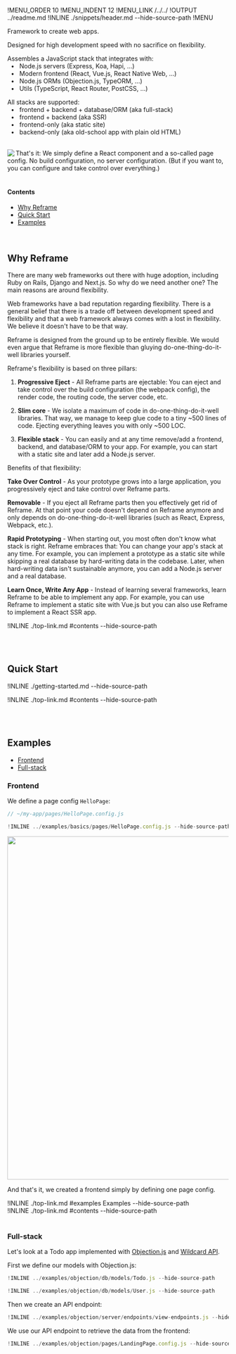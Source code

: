 !MENU_ORDER 10
!MENU_INDENT 12
!MENU_LINK /../../
!OUTPUT ../readme.md
!INLINE ./snippets/header.md --hide-source-path
!MENU
&nbsp;

Framework to create web apps.

Designed for high development speed with no sacrifice on flexibility.

Assembles a JavaScript stack that integrates with:
<br/> &nbsp; &#8226; &nbsp; Node.js servers (Express, Koa, Hapi, ...)
<br/> &nbsp; &#8226; &nbsp; Modern frontend (React, Vue.js, React Native Web, ...)
<br/> &nbsp; &#8226; &nbsp; Node.js ORMs (Objection.js, TypeORM, ...)
<br/> &nbsp; &#8226; &nbsp; Utils (TypeScript, React Router, PostCSS, ...)

All stacks are supported:
<br/> &nbsp; &#8226; &nbsp; frontend + backend + database/ORM (aka full-stack)
<br/> &nbsp; &#8226; &nbsp; frontend + backend (aka SSR)
<br/> &nbsp; &#8226; &nbsp; frontend-only (aka static site)
<br/> &nbsp; &#8226; &nbsp; backend-only (aka old-school app with plain old HTML)

<br/>

<a href="/examples/simple/pages/welcome.config.js" target="_blank">
<img src='https://github.com/reframejs/reframe/raw/master/docs/images/previews/welcome.png?sanitize=true' align="left"/>
</a>
That's it:
We simply define a React component and a so-called page config.
No build configuration,
no server configuration.
(But if you want to, you can configure and take control over everything.)

<br/>
<br/>

#### Contents

 - [Why Reframe](#why-reframe)
 - [Quick Start](#quick-start)
 - [Examples](#examples)

<br/>

## Why Reframe

There are many web frameworks out there with huge adoption, including Ruby on Rails, Django and Next.js.
So why do we need another one?
The main reasons are around flexibility.

Web frameworks have a bad reputation regarding flexibility.
There is a general belief that there is a trade off between development speed and flexibility
and that a web framework always comes with a lost in flexibility.
We believe it doesn't have to be that way.

Reframe is designed from the ground up to be entirely flexible.
We would even argue that Reframe is more flexible than gluying do-one-thing-do-it-well libraries yourself.

Reframe's flexibility is based on three pillars:

1. **Progressive Eject** -
   All Reframe parts are ejectable:
   You can eject and take control over
   the build configuration (the webpack config),
   the render code,
   the routing code,
   the server code,
   etc.

2. **Slim core** -
   We isolate a maximum of code in do-one-thing-do-it-well libraries.
   That way, we manage to keep glue code to a tiny ~500 lines of code.
   Ejecting everything leaves you with only ~500 LOC.

3. **Flexible stack** -
   You can easily
   and at any time
   remove/add a frontend, backend, and database/ORM to your app.
   For example, you can start with a static site and later add a Node.js server.

Benefits of that flexibility:

**Take Over Control** -
As your prototype grows into a large application,
you progressively eject and take control over Reframe parts.

**Removable** -
If you eject all Reframe parts then you effectively get rid of Reframe.
At that point your code doesn't depend on Reframe anymore and only depends on do-one-thing-do-it-well libraries
(such as React, Express, Webpack, etc.).

**Rapid Prototyping** -
When starting out, you most often don't know what stack is right.
Reframe embraces that:
You can change your app's stack at any time.
For example,
you can implement a prototype as a static site
while skipping a real database by hard-writing data in the codebase.
Later, when hard-writing data isn't sustainable anymore,
you can add a Node.js server and a real database.

**Learn Once, Write Any App** -
Instead of learning several frameworks,
learn Reframe to be able to implement any app.
For example,
you can use Reframe
to implement a static site with Vue.js but
you can also use Reframe
to implement a React SSR app.

!INLINE ./top-link.md #contents --hide-source-path

<br/>
<br/>





## Quick Start

!INLINE ./getting-started.md --hide-source-path

!INLINE ./top-link.md #contents --hide-source-path

<br/>
<br/>





## Examples

- [Frontend](#frontend)
- [Full-stack](#full-stack)

### Frontend

We define a page config `HelloPage`:

~~~jsx
// ~/my-app/pages/HelloPage.config.js

!INLINE ../examples/basics/pages/HelloPage.config.js --hide-source-path
~~~

<p align="center">
    <img src='https://github.com/reframejs/reframe/raw/master/docs/images/previews/hello.png?sanitize=true' width="780" style="max-width:100%;"/>
</p>

And that's it,
we created a frontend simply by defining one page config.

!INLINE ./top-link.md #examples Examples --hide-source-path
<br/>
!INLINE ./top-link.md #contents --hide-source-path
<br/>
<br/>

### Full-stack

Let's look at a Todo app implemented with
[Objection.js](https://github.com/Vincit/objection.js)
and
[Wildcard API](https://github.com/brillout/wildcard-api).

First we define our models with Objection.js:

~~~js
!INLINE ../examples/objection/db/models/Todo.js --hide-source-path
~~~
~~~js
!INLINE ../examples/objection/db/models/User.js --hide-source-path
~~~

Then we create an API endpoint:
~~~js
!INLINE ../examples/objection/server/endpoints/view-endpoints.js --hide-source-path
~~~

We use our API endpoint to retrieve the data from the frontend:
~~~js
!INLINE ../examples/objection/pages/LandingPage.config.js --hide-source-path
~~~

<br/>
<br/>
